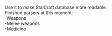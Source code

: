 Use it to make StalCraft database more readable.
<br>
Finished parsers at this moment:
<br>
-Weapons<br>
-Melee weapons<br>
-Medicine<br>
